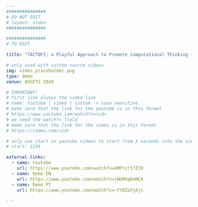 ```yaml
---
###############
# DO NOT EDIT
# layout: video
###############

###############
# TO EDIT

title: "TACTOPI: a Playful Approach to Promote Computational Thinking for Visually Impaired Children"

# only used with custom source videos
img: video_placeholder.png
type: demo
venue: ASSETS 2020

# IMPORTANT!
# first link always the video link
# name: Youtube | vimeo | custom -> case sensitive
# make sure that the link for the youtube is in this format
# https://www.youtube.com/watch?v=<id>
# we need the watch?= field
# make sure that the link for the vimeo is in this format
# https://vimeo.com/<id>

# only use start on youtube videos to start from X seconds into the video
# start: 1536

external-links:
  - name: Youtube
    url: https://www.youtube.com/watch?v=UMFtzrIfZI0
  - name: Demo EN
    url: https://www.youtube.com/watch?v=jWGMVgEmNC4
  - name: Demo PT
    url: https://www.youtube.com/watch?v=-YtBZoVjAjs

---
```


